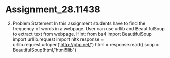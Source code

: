 # Assignment_28.11438
2. Problem Statement
In this assignment students have to find the frequency of words in a webpage. User can
use urllib and BeautifulSoup to extract text from webpage.
Hint:
from bs4 import BeautifulSoup
import urllib.request
import nltk
response = urllib.request.urlopen('http://php.net/')
html = response.read()
soup = BeautifulSoup(html,"html5lib")
